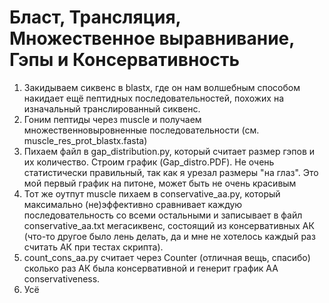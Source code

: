 # Бласт, Трансляция, Множественное выравнивание, Гэпы и Консервативность
1. Закидываем сиквенс в blastx, где он нам волшебным способом накидает ещё пептидных последовательностей, похожих на изначальный транслированный сиквенс.
2. Гоним пептиды через muscle и получаем множественновыровненные последовательности (см. muscle_res_prot_blastx.fasta)
3. Пихаем файл в gap_distribution.py, который считает размер гэпов и их количество. Строим график (Gap_distro.PDF). Не очень статистически правильный, так как я урезал размеры "на глаз". Это мой первый график на питоне, может быть не очень красивым
4. Тот же оутпут muscle пихаем в conservative_aa.py, который максимально (не)эффективно сравнивает каждую последовательность со всеми остальными и записывает в файл conservative_aa.txt мегасиквенс, состоящий из консервативных АК (что-то другое было лень делать, да и мне не хотелось каждый раз считать АК при тестах скрипта).
5. count_cons_aa.py считает через Counter (отличная вещь, спасибо) сколько раз АК была консервативной и генерит график AA conservativeness.
6. Усё
